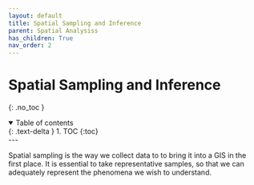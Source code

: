 ```yaml
---
layout: default
title: Spatial Sampling and Inference
parent: Spatial Analysiss
has_children: True
nav_order: 2
---
```


# Spatial Sampling and Inference
{: .no_toc }

<details open markdown="block">
  <summary>
    Table of contents
  </summary>
  {: .text-delta }
1. TOC
{:toc}
</details>
---

Spatial sampling is the way we collect data to to bring it into a GIS in the first place.  It is essential to take representative samples, so that we can adequately represent the phenomena we wish to understand.

<!-- ## This content will be introduced in Module 5 instead -->

<!-- # Conceptual Background


## Spatial Autocorrelation 

The topics covered in this section build upon Tobler s First Law of Geography and the concept of **Spatial Autocorrelation**.  I've already covered these topics a bit, and we'll talk about them again later on down the line because this concept is one of the central themes of GIS.  This video gives a quick review of the concepts and then explains why spatial autocorrelation can be a serious issue when working with data.

<iframe width="560" height="315" src="https://www.youtube.com/embed/YoSpKA_jQTY?start=60" title="YouTube video player" frameborder="0" allow="accelerometer; autoplay; clipboard-write; encrypted-media; gyroscope; picture-in-picture" allowfullscreen></iframe>


## Spatial Heterogeneity

Spatial heterogeneity is another essential concept in the geographic sciences.  This video introduces the concept, some of the problems it can lead to in GIS, and what we can do to account for that.

<iframe width="560" height="315" src="https://www.youtube.com/embed/paIdT8Ywqyg" title="YouTube video player" frameborder="0" allow="accelerometer; autoplay; clipboard-write; encrypted-media; gyroscope; picture-in-picture" allowfullscreen></iframe>

# Sampling Spatial Data and Making Spatial Inferences

With the concepts of spatial autocorrelation and heterogeneity in mind, we can determine think about the appropriate methods for sampling spatial data.  We can also think about methods to estimate (infer) values between samples.  This video introduces the different methods we use to sample spatial data and some of their respective pros and cons.  It also introduces the concept of spatial interpolation and discusses a specific method known as Inverse Distance Weighting.

<iframe width="560" height="315" src="https://www.youtube.com/embed/Oz7h1KFl_44" title="YouTube video player" frameborder="0" allow="accelerometer; autoplay; clipboard-write; encrypted-media; gyroscope; picture-in-picture" allowfullscreen></iframe> -->
